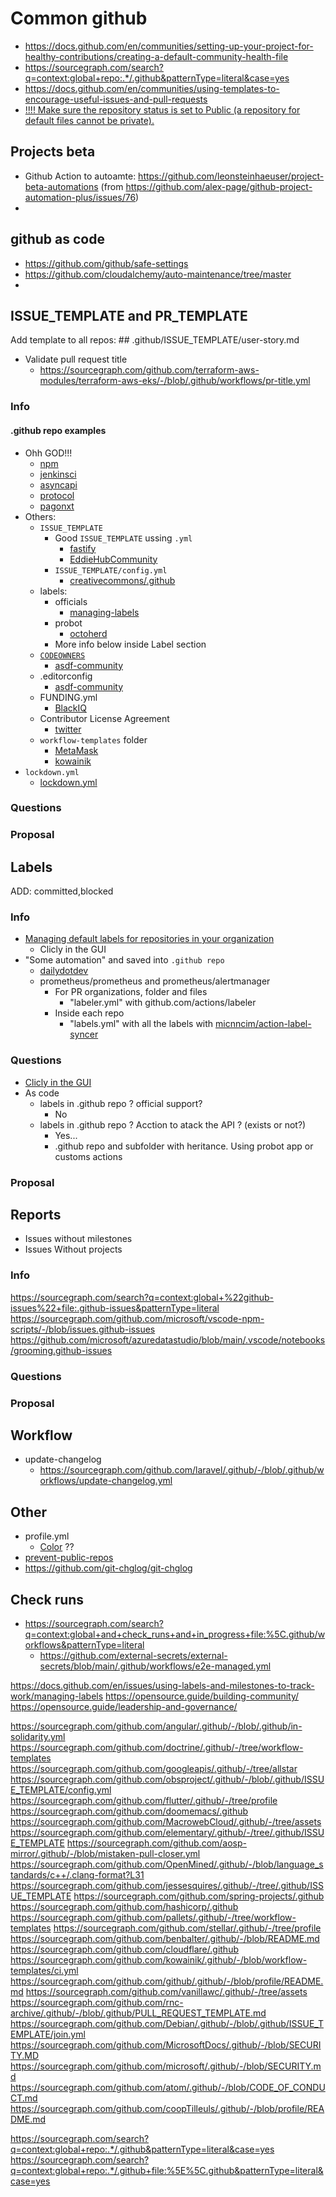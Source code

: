 # Common github

- <https://docs.github.com/en/communities/setting-up-your-project-for-healthy-contributions/creating-a-default-community-health-file>
- <https://sourcegraph.com/search?q=context:global+repo:.*/.github&patternType=literal&case=yes>
- <https://docs.github.com/en/communities/using-templates-to-encourage-useful-issues-and-pull-requests>
- [!!!! Make sure the repository status is set to Public (a repository for default files cannot be private).](https://docs.github.com/en/communities/setting-up-your-project-for-healthy-contributions/creating-a-default-community-health-file)

## Projects beta

- Github Action to autoamte: https://github.com/leonsteinhaeuser/project-beta-automations (from https://github.com/alex-page/github-project-automation-plus/issues/76)
- 

## github as code

- https://github.com/github/safe-settings
- https://github.com/cloudalchemy/auto-maintenance/tree/master
- 

## ISSUE_TEMPLATE and PR_TEMPLATE

Add template to all repos: ## .github/ISSUE_TEMPLATE/user-story.md

- Validate pull request title
  - https://sourcegraph.com/github.com/terraform-aws-modules/terraform-aws-eks/-/blob/.github/workflows/pr-title.yml

### Info

#### .github repo examples

- Ohh GOD!!!
  - [npm](https://sourcegraph.com/github.com/npm/.github/)
  - [jenkinsci](https://sourcegraph.com/github.com/jenkinsci/.github/)
  - [asyncapi](https://sourcegraph.com/github.com/asyncapi/.github/)
  - [protocol](https://sourcegraph.com/github.com/protocol/.github/)
  - [pagonxt](https://sourcegraph.com/github.com/pagonxt/.github/)
- Others:
  - `ISSUE_TEMPLATE`
    - Good `ISSUE_TEMPLATE` ussing `.yml`
      - [fastify](https://sourcegraph.com/github.com/fastify/.github/-/tree/.github/ISSUE_TEMPLATE)
      - [EddieHubCommunity](https://sourcegraph.com/github.com/EddieHubCommunity/.github/-/tree/.github/ISSUE_TEMPLATE)
    - `ISSUE_TEMPLATE/config.yml`
      - [creativecommons/.github](https://sourcegraph.com/github.com/creativecommons/.github/-/blob/.github/ISSUE_TEMPLATE/config.yml)
  - labels:
    - officials
      - [managing-labels](https://docs.github.com/en/issues/using-labels-and-milestones-to-track-work/managing-labels)
    - probot
      - [octoherd](https://sourcegraph.com/github.com/octoherd/.github/-/blob/.github/settings.yml?L32)
    - More info below inside Label section
  - [`CODEOWNERS`](https://help.github.com/en/github/creating-cloning-and-archiving-repositories/about-code-owners)
    - [asdf-community](https://sourcegraph.com/github.com/asdf-community/.github/-/blob/.github/CODEOWNERS)
  - .editorconfig
    - [asdf-community](https://sourcegraph.com/github.com/asdf-community/.github/-/blob/.editorconfig)
  - FUNDING.yml
    - [BlackIQ](https://sourcegraph.com/github.com/BlackIQ/.github/-/blob/FUNDING.yml)
  - Contributor License Agreement
    - [twitter](https://sourcegraph.com/github.com/twitter/.github/-/blob/cla/cla.md)
  - `workflow-templates` folder
    - [MetaMask](https://sourcegraph.com/github.com/MetaMask/.github/-/blob/workflow-templates/build-lint-test.yml)
    - [kowainik](https://sourcegraph.com/github.com/kowainik/.github/-/tree/workflow-templates)
- `lockdown.yml`
  - [lockdown.yml](https://sourcegraph.com/github.com/fuchsia-mirror/.github/-/blob/.github/lockdown.yml)

### Questions

### Proposal

## Labels

ADD: committed,blocked

### Info

- [Managing default labels for repositories in your organization](https://docs.github.com/en/organizations/managing-organization-settings/managing-default-labels-for-repositories-in-your-organization)
  - Clicly in the GUI
- "Some automation" and saved into `.github repo`
  - [dailydotdev](https://sourcegraph.com/github.com/dailydotdev/.github/-/blob/config/github_labels.json)
  - prometheus/prometheus and prometheus/alertmanager
    - For PR organizations, folder and files
      - "labeler.yml" with github.com/actions/labeler
    - Inside each repo
      - "labels.yml" with all the labels with [micnncim/action-label-syncer](https://github.com/micnncim/action-label-syncer)

### Questions

- [Clicly in the GUI](https://docs.github.com/en/organizations/managing-organization-settings/managing-default-labels-for-repositories-in-your-organization)
- As code
  - labels in .github repo ? official support?
    - No
  - labels in .github repo ? Acction to atack the API ? (exists or not?)
    - Yes...
    - .github repo and subfolder with heritance. Using probot app or customs actions

### Proposal

## Reports

- Issues without milestones
- Issues Without projects

### Info

https://sourcegraph.com/search?q=context:global+%22github-issues%22+file:.github-issues&patternType=literal
https://sourcegraph.com/github.com/microsoft/vscode-npm-scripts/-/blob/issues.github-issues
https://github.com/microsoft/azuredatastudio/blob/main/.vscode/notebooks/grooming.github-issues

### Questions

### Proposal

## Workflow
- update-changelog
  - https://sourcegraph.com/github.com/laravel/.github/-/blob/.github/workflows/update-changelog.yml


## Other
- profile.yml
  - [Color](https://sourcegraph.com/github.com/vimal-verma/.github/-/blob/profile.yml) ??
- [prevent-public-repos](https://github.com/apps/prevent-public-repos)
- https://github.com/git-chglog/git-chglog



## Check runs

- https://sourcegraph.com/search?q=context:global+and+check_runs+and+in_progress+file:%5C.github/workflows&patternType=literal
  - https://github.com/external-secrets/external-secrets/blob/main/.github/workflows/e2e-managed.yml




https://docs.github.com/en/issues/using-labels-and-milestones-to-track-work/managing-labels
https://opensource.guide/building-community/
https://opensource.guide/leadership-and-governance/



https://sourcegraph.com/github.com/angular/.github/-/blob/.github/in-solidarity.yml
https://sourcegraph.com/github.com/doctrine/.github/-/tree/workflow-templates
https://sourcegraph.com/github.com/googleapis/.github/-/tree/allstar
https://sourcegraph.com/github.com/obsproject/.github/-/blob/.github/ISSUE_TEMPLATE/config.yml
https://sourcegraph.com/github.com/flutter/.github/-/tree/profile
https://sourcegraph.com/github.com/doomemacs/.github
https://sourcegraph.com/github.com/MacrowebCloud/.github/-/tree/assets
https://sourcegraph.com/github.com/elementary/.github/-/tree/.github/ISSUE_TEMPLATE
https://sourcegraph.com/github.com/aosp-mirror/.github/-/blob/mistaken-pull-closer.yml
https://sourcegraph.com/github.com/OpenMined/.github/-/blob/language_standards/c++/.clang-format?L31
https://sourcegraph.com/github.com/jessesquires/.github/-/tree/.github/ISSUE_TEMPLATE
https://sourcegraph.com/github.com/spring-projects/.github
https://sourcegraph.com/github.com/hashicorp/.github
https://sourcegraph.com/github.com/pallets/.github/-/tree/workflow-templates
https://sourcegraph.com/github.com/stellar/.github/-/tree/profile
https://sourcegraph.com/github.com/benbalter/.github/-/blob/README.md
https://sourcegraph.com/github.com/cloudflare/.github
https://sourcegraph.com/github.com/kowainik/.github/-/blob/workflow-templates/ci.yml
https://sourcegraph.com/github.com/github/.github/-/blob/profile/README.md
https://sourcegraph.com/github.com/vanillawc/.github/-/tree/assets
https://sourcegraph.com/github.com/rnc-archive/.github/-/blob/.github/PULL_REQUEST_TEMPLATE.md
https://sourcegraph.com/github.com/Debian/.github/-/blob/.github/ISSUE_TEMPLATE/join.yml
https://sourcegraph.com/github.com/MicrosoftDocs/.github/-/blob/SECURITY.MD
https://sourcegraph.com/github.com/microsoft/.github/-/blob/SECURITY.md
https://sourcegraph.com/github.com/atom/.github/-/blob/CODE_OF_CONDUCT.md
https://sourcegraph.com/github.com/coopTilleuls/.github/-/blob/profile/README.md


https://sourcegraph.com/search?q=context:global+repo:.*/.github&patternType=literal&case=yes
https://sourcegraph.com/search?q=context:global+repo:.*/.github+file:%5E%5C.github&patternType=literal&case=yes
